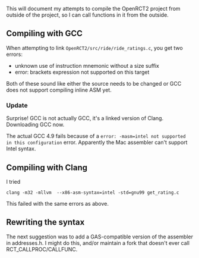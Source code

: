 This will document my attempts to compile the OpenRCT2 project from outside of
the project, so I can call functions in it from the outside.

## Compiling with GCC

When attempting to link `OpenRCT2/src/ride/ride_ratings.c`, you get two errors:

- unknown use of instruction mnemonic without a size suffix
- error: brackets expression not supported on this target

Both of these sound like either the source needs to be changed or GCC does not
support compiling inline ASM yet.

### Update

Surprise! GCC is not actually GCC, it's a linked version of Clang. Downloading
GCC now.

The actual GCC 4.9 fails because of a `error: -masm=intel not supported in this
configuration` error. Apparently the Mac assembler can't support Intel syntax.

## Compiling with Clang

I tried

```
clang -m32 -mllvm  --x86-asm-syntax=intel -std=gnu99 get_rating.c
```

This failed with the same errors as above.

## Rewriting the syntax

The next suggestion was to add a GAS-compatible version of the assembler in
addresses.h. I might do this, and/or maintain a fork that doesn't ever call
RCT_CALLPROC/CALLFUNC.

